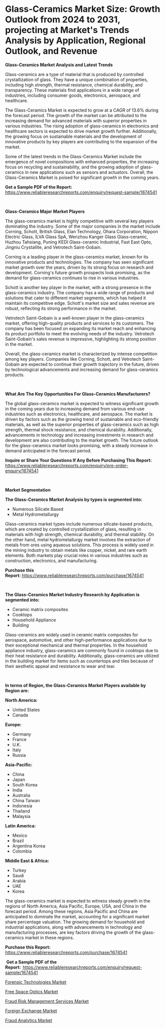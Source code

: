 <p><h1>Glass-Ceramics Market Size: Growth Outlook from 2024 to 2031, projecting at Market's Trends Analysis by Application, Regional Outlook, and Revenue</h1></p><p><strong>Glass-Ceramics Market Analysis and Latest Trends</strong></p>
<p><p>Glass-ceramics are a type of material that is produced by controlled crystallization of glass. They have a unique combination of properties, including high strength, thermal resistance, chemical durability, and transparency. These materials find applications in a wide range of industries, including consumer goods, electronics, aerospace, and healthcare.</p><p>The Glass-Ceramics Market is expected to grow at a CAGR of 13.6% during the forecast period. The growth of the market can be attributed to the increasing demand for advanced materials with superior properties in various industries. The rising adoption of glass-ceramics in electronics and healthcare sectors is expected to drive market growth further. Additionally, the growing focus on sustainable materials and the development of innovative products by key players are contributing to the expansion of the market.</p><p>Some of the latest trends in the Glass-Ceramics Market include the emergence of novel compositions with enhanced properties, the increasing focus on recycling and sustainability, and the growing adoption of glass-ceramics in new applications such as sensors and actuators. Overall, the Glass-Ceramics Market is poised for significant growth in the coming years.</p></p>
<p><strong>Get a Sample PDF of the Report:&nbsp;</strong> <a href="https://www.reliableresearchreports.com/enquiry/request-sample/1674541">https://www.reliableresearchreports.com/enquiry/request-sample/1674541</a></p>
<p>&nbsp;</p>
<p><strong>Glass-Ceramics Major Market Players</strong></p>
<p><p>The glass-ceramics market is highly competitive with several key players dominating the industry. Some of the major companies in the market include Corning, Schott, British Glass, Elan Technology, Ohara Corporation, Nippon Electric Glass, ILVA Glass SpA, Wenzhou Kanger Glass Glass-ceramic, Huzhou Tahsiang, Puning KEDI Glass-ceramic Industrial, Fast East Opto, Jingniu Crystallite, and Vetrotech Saint-Gobain.</p><p>Corning is a leading player in the glass-ceramics market, known for its innovative products and technologies. The company has seen significant market growth over the years, driven by its strong focus on research and development. Corning's future growth prospects look promising, as the demand for glass-ceramics continues to rise in various industries.</p><p>Schott is another key player in the market, with a strong presence in the glass-ceramics industry. The company has a wide range of products and solutions that cater to different market segments, which has helped it maintain its competitive edge. Schott's market size and sales revenue are robust, reflecting its strong performance in the market.</p><p>Vetrotech Saint-Gobain is a well-known player in the glass-ceramics market, offering high-quality products and services to its customers. The company has been focused on expanding its market reach and enhancing its product portfolio to meet the evolving needs of the industry. Vetrotech Saint-Gobain's sales revenue is impressive, highlighting its strong position in the market.</p><p>Overall, the glass-ceramics market is characterized by intense competition among key players. Companies like Corning, Schott, and Vetrotech Saint-Gobain are expected to continue their growth trajectory in the future, driven by technological advancements and increasing demand for glass-ceramics products.</p></p>
<p>&nbsp;</p>
<p><strong>What Are The Key Opportunities For Glass-Ceramics Manufacturers?</strong></p>
<p><p>The global glass-ceramics market is expected to witness significant growth in the coming years due to increasing demand from various end-use industries such as electronics, healthcare, and aerospace. The market is driven by factors such as the growing trend of sustainable and eco-friendly materials, as well as the superior properties of glass-ceramics such as high strength, thermal shock resistance, and chemical durability. Additionally, advancements in technology and increasing investments in research and development are also contributing to the market growth. The future outlook for the glass-ceramics market looks promising, with a steady increase in demand anticipated in the forecast period.</p></p>
<p><strong>Inquire or Share Your Questions If Any Before Purchasing This Report:</strong> <a href="https://www.reliableresearchreports.com/enquiry/pre-order-enquiry/1674541">https://www.reliableresearchreports.com/enquiry/pre-order-enquiry/1674541</a></p>
<p>&nbsp;</p>
<p><strong>Market Segmentation</strong></p>
<p><strong>The Glass-Ceramics Market Analysis by types is segmented into:</strong></p>
<p><ul><li>Numerous Silicate Based</li><li>Metal Hydrometallurgy</li></ul></p>
<p><p>Glass-ceramics market types include numerous silicate-based products, which are created by controlled crystallization of glass, resulting in materials with high strength, chemical durability, and thermal stability. On the other hand, metal hydrometallurgy market involves the extraction of metals from ores using aqueous solutions. This process is widely used in the mining industry to obtain metals like copper, nickel, and rare earth elements. Both markets play crucial roles in various industries such as construction, electronics, and manufacturing.</p></p>
<p><strong>Purchase this Report:&nbsp;</strong><a href="https://www.reliableresearchreports.com/purchase/1674541">https://www.reliableresearchreports.com/purchase/1674541</a></p>
<p>&nbsp;</p>
<p><strong>The Glass-Ceramics Market Industry Research by Application is segmented into:</strong></p>
<p><ul><li>Ceramic matrix composites</li><li>Cooktops</li><li>Household Appliance</li><li>Building</li></ul></p>
<p><p>Glass-ceramics are widely used in ceramic matrix composites for aerospace, automotive, and other high-performance applications due to their exceptional mechanical and thermal properties. In the household appliance industry, glass-ceramics are commonly found in cooktops due to their heat resistance and durability. Additionally, glass-ceramics are utilized in the building market for items such as countertops and tiles because of their aesthetic appeal and resistance to wear and tear.</p></p>
<p>&nbsp;</p>
<p><strong>In terms of Region, the Glass-Ceramics Market Players available by Region are:</strong></p>
<p>
    <p> <strong> North America: </strong>
        <ul>
            <li>United States</li>
            <li>Canada</li>
        </ul>
        </p> 
    <p> <strong> Europe: </strong>
        <ul>
            <li>Germany</li>
            <li>France</li>
            <li>U.K.</li>
            <li>Italy</li>
            <li>Russia</li>
        </ul>
        </p> 
    <p> <strong> Asia-Pacific: </strong>
        <ul>
            <li>China</li>
            <li>Japan</li>
            <li>South Korea</li>
            <li>India</li>
            <li>Australia</li>
            <li>China Taiwan</li>
            <li>Indonesia</li>
            <li>Thailand</li>
            <li>Malaysia</li>
        </ul>
        </p> 
    <p> <strong> Latin America: </strong>
        <ul>
            <li>Mexico</li>
            <li>Brazil</li>
            <li>Argentina Korea</li>
            <li>Colombia</li>
        </ul>
        </p> 
    <p> <strong> Middle East & Africa: </strong>
        <ul>
            <li>Turkey</li>
            <li>Saudi</li>
            <li>Arabia</li>
            <li>UAE</li>
            <li>Korea</li>
        </ul>
    </p>
    </p>
<p><p>The glass-ceramics market is expected to witness steady growth in the regions of North America, Asia Pacific, Europe, USA, and China in the forecast period. Among these regions, Asia Pacific and China are anticipated to dominate the market, accounting for a significant market share percentage valuation. The growing demand for household and industrial applications, along with advancements in technology and manufacturing processes, are key factors driving the growth of the glass-ceramics market in these regions.</p></p>
<p><strong>Purchase this Report: </strong><a href="https://www.reliableresearchreports.com/purchase/1674541">https://www.reliableresearchreports.com/purchase/1674541</a></p>
<p>&nbsp;<strong>Get a Sample PDF of the Report:&nbsp;&nbsp;</strong><a href="https://www.reliableresearchreports.com/enquiry/request-sample/1674541">https://www.reliableresearchreports.com/enquiry/request-sample/1674541</a></p>
<p><strong></strong></p>
<p><p><a href="https://medium.com/@benjaminrice16/forensic-technologies-market-size-market-outlook-and-market-forecast-2024-to-2031-4f93b9eb4653">Forensic Technologies Market</a></p><p><a href="https://medium.com/@benjaminrice16/free-space-optics-market-share-evolution-and-market-growth-trends-2024-2031-f30396869886">Free Space Optics Market</a></p><p><a href="https://medium.com/@benjaminrice16/fraud-risk-management-services-market-report-reveals-the-latest-trends-and-growth-opportunities-of-8cdf15b5f11c">Fraud Risk Management Services Market</a></p><p><a href="https://medium.com/@benjaminrice16/foreign-exchange-market-the-key-to-successful-business-strategy-forecast-till-2031-8dde6cf0b22e">Foreign Exchange Market</a></p><p><a href="https://medium.com/@benjaminrice16/fraud-analytics-market-share-evolution-and-market-growth-trends-2024-2031-464f606ca1e2">Fraud Analytics Market</a></p></p>